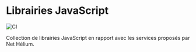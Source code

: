 # Librairies JavaScript

![CI](https://github.com/NetHelium/js-libs/actions/workflows/ci.yaml/badge.svg)

Collection de librairies JavaScript en rapport avec les services proposés par Net Hélium.
